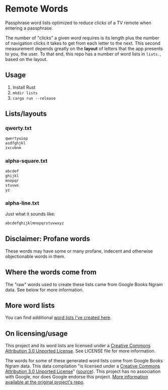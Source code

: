 # Remote Words

Passphrase word lists optimized to reduce clicks of a TV remote when entering a passphrase.

The number of "clicks" a given word requires is its length plus the number of navigation clicks it takes to get from each letter to the next. This second measurement depends greatly on the **layout** of letters that the app presents to you, the user. To that end, this repo has a number of word lists in `lists.`, based on the layout.

## Usage

1. Install Rust
2. `mkdir lists`
3. `cargo run --release`

## Lists/layouts

### qwerty.txt

```txt
qwertyuiop
asdfghjkl
zxcvbnm
```

### alpha-square.txt
```txt
abcdef
ghijkl
mnopqr
stuvwx
yz
```

### alpha-line.txt

Just what it sounds like: 

```txt
abcdefghijklmnopqrstuvwxyz
```

## Disclaimer: Profane words

These words may have some or many profane, indecent and otherwise objectionable words in them.

## Where the words come from

The "raw" words used to create these lists came from Google Books Ngram data. See below for more information.

## More word lists

You can find additional [word lists I've created here](https://github.com/sts10/generated-wordlists).

## On licensing/usage

This project and its word lists are licensed under a [Creative Commons Attribution 3.0 Unported License](http://creativecommons.org/licenses/by/3.0/). See LICENSE file for more information.

The words for some of these generated word lists come from Google Books Ngram data. This data compilation "is licensed under a [Creative Commons Attribution 3.0 Unported License](http://creativecommons.org/licenses/by/3.0/)" ([source](https://storage.googleapis.com/books/ngrams/books/datasetsv3.html)). This project has no association with Google, nor does Google endorse this project. [More information available at the original project's repo](https://github.com/sts10/common_word_list_maker).

